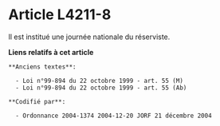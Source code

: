 # Article L4211-8

Il est institué une journée nationale du réserviste.

**Liens relatifs à cet article**

	**Anciens textes**:

	  - Loi n°99-894 du 22 octobre 1999 - art. 55 (M)
	  - Loi n°99-894 du 22 octobre 1999 - art. 55 (Ab)

	**Codifié par**:

	  - Ordonnance 2004-1374 2004-12-20 JORF 21 décembre 2004
